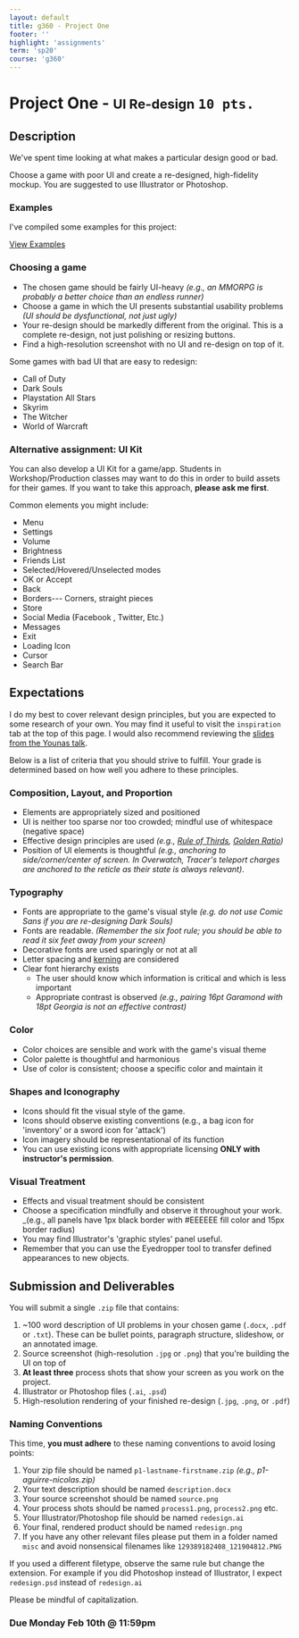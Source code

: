```yaml
---
layout: default
title: g360 - Project One
footer: ''
highlight: 'assignments'
term: 'sp20'
course: 'g360'
---
```

# Project One - <small>UI Re-design</small> `10 pts.`
## Description
We've spent time looking at what makes a particular design good or bad.

Choose a game with poor UI and create a re-designed, high-fidelity mockup. You are suggested to use Illustrator or Photoshop.

### Examples
<div class="card-block">
  <p class="card-text">I've compiled some examples for this project:</p>
  <a href="https://imgur.com/a/syYC4zt" class="btn btn-primary" target="_blank">View Examples</a>
</div>

### Choosing a game
 * The chosen game should be fairly UI-heavy _(e.g., an MMORPG is probably a better choice than an endless runner)_
 * Choose a game in which the UI presents substantial usability problems _(UI should be dysfunctional, not just ugly)_
 * Your re-design should be markedly different from the original. This is a complete re-design, not just polishing or resizing buttons.
 * Find a high-resolution screenshot with no UI and re-design on top of it.

Some games with bad UI that are easy to redesign:
 * Call of Duty
 * Dark Souls
 * Playstation All Stars
 * Skyrim
 * The Witcher
 * World of Warcraft

### Alternative assignment: UI Kit
You can also develop a UI Kit for a game/app. Students in Workshop/Production classes may want to do this in order to build assets for their games. If you want to take this approach, __please ask me first__.

Common elements you might include:
 * Menu
 * Settings
 * Volume
 * Brightness
 * Friends List
 * Selected/Hovered/Unselected modes
 * OK or Accept
 * Back
 * Borders--- Corners, straight pieces
 * Store
 * Social Media (Facebook , Twitter, Etc.)
 * Messages
 * Exit
 * Loading Icon
 * Cursor
 * Search Bar

## Expectations
I do my best to cover relevant design principles, but you are expected to some research of your own. You may find it useful to visit the `inspiration` tab at the top of this page. I would also recommend reviewing the [slides from the Younas talk](../mats/art-direction-for-aaa-ui.pdf).

Below is a list of criteria that you should strive to fulfill. Your grade is determined based on how well you adhere to these principles.

### Composition, Layout, and Proportion
 * Elements are appropriately sized and positioned
 * UI is neither too sparse nor too crowded; mindful use of whitespace (negative space)
 * Effective design principles are used _(e.g., [Rule of Thirds](https://tympanus.net/codrops/2012/05/23/understanding-the-rule-of-thirds-in-web-design/), [Golden Ratio](https://blog.prototypr.io/golden-ratio-in-ui-design-8d11e66582c3))_
 * Position of UI elements is thoughtful _(e.g., anchoring to side/corner/center of screen. In Overwatch, Tracer's teleport charges are anchored to the reticle as their state is always relevant)_.

### Typography
 * Fonts are appropriate to the game's visual style _(e.g. do not use Comic Sans if you are re-designing Dark Souls)_
 * Fonts are readable. _(Remember the six foot rule; you should be able to read it six feet away from your screen)_
 * Decorative fonts are used sparingly or not at all
 * Letter spacing and [kerning](https://www.canva.com/learn/kerning/) are considered
 * Clear font hierarchy exists
   * The user should know which information is critical and which is less important
   * Appropriate contrast is observed _(e.g., pairing 16pt Garamond with 18pt Georgia is not an effective contrast)_

### Color
 * Color choices are sensible and work with the game's visual theme
 * Color palette is thoughtful and harmonious
 * Use of color is consistent; choose a specific color and maintain it

### Shapes and Iconography
 * Icons should fit the visual style of the game.
 * Icons should observe existing conventions (e.g., a bag icon for 'inventory' or a sword icon for 'attack')
 * Icon imagery should be representational of its function
 * You can use existing icons with appropriate licensing __ONLY with instructor's permission__.

### Visual Treatment
 * Effects and visual treatment should be consistent
 * Choose a specification mindfully and observe it throughout your work. _(e.g., all panels have 1px black border with #EEEEEE fill color and 15px border radius)
 * You may find Illustrator's 'graphic styles' panel useful.
 * Remember that you can use the Eyedropper tool to transfer defined appearances to new objects.

## Submission and Deliverables
You will submit a single `.zip` file that contains:

1. ~100 word description of UI problems in your chosen game (`.docx`, `.pdf` or `.txt`). These can be bullet points, paragraph structure, slideshow, or an annotated image.
2. Source screenshot (high-resolution `.jpg` or `.png`) that you're building the UI on top of
3. __At least three__ process shots that show your screen as you work on the project.
4. Illustrator or Photoshop files (`.ai`, `.psd`)
5. High-resolution rendering of your finished re-design (`.jpg`, `.png`, or `.pdf`)

### Naming Conventions
This time, __you must adhere__ to these naming conventions to avoid losing points:

1. Your zip file should be named `p1-lastname-firstname.zip` _(e.g., p1-aguirre-nicolas.zip)_
2. Your text description should be named `description.docx`
3. Your source screenshot should be named `source.png`
4. Your process shots should be named `process1.png`, `process2.png` etc.
5. Your Illustrator/Photoshop file should be named `redesign.ai`
6. Your final, rendered product should be named `redesign.png`
7. If you have any other relevant files please put them in a folder named `misc` and avoid nonsensical filenames like `129389182408_121904812.PNG`

If you used a different filetype, observe the same rule but change the extension. For example if you did Photoshop instead of Illustrator, I expect `redesign.psd` instead of `redesign.ai`

Please be mindful of capitalization.

### Due Monday Feb 10th @ 11:59pm